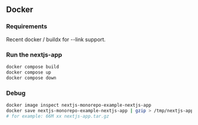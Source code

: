 ## Docker

### Requirements

Recent docker / buildx for --link support.

### Run the nextjs-app

```bash
docker compose build
docker compose up
docker compose down
```

### Debug

```bash
docker image inspect nextjs-monorepo-example-nextjs-app
docker save nextjs-monorepo-example-nextjs-app | gzip > /tmp/nextjs-app.tar.gz
# for example: 66M xx nextjs-app.tar.gz
```
